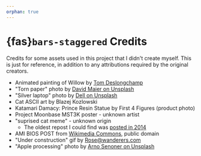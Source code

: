 ```yaml
---
orphan: true
---
```

# {fas}`bars-staggered` Credits
Credits for some assets used in this project that I didn't create myself.
This is just for reference, in addition to any attributions required by the original creators.

* Animated painting of Willow by [Tom Deslongchamp](https://www.tomdeslongchamp.com)
* "Torn paper" photo by [David Maier on Unsplash]( https://unsplash.com/photos/nSHEKTHRm0U)
* "Silver laptop" photo by [Dell on Unsplash](https://unsplash.com/photos/uWFFw7leQNI)
* Cat ASCII art by Blazej Kozlowski
* Katamari Damacy: Prince Resin Statue by First 4 Figures (product photo)
* Project Moonbase MST3K poster - unknown artist
* "suprised cat meme" - unknown origin
  * The oldest repost I could find was [posted in 2014](https://www.flickr.com/photos/54125007@N08/15634745431)
* AMI BIOS POST from [Wikimedia Commons](https://commons.wikimedia.org/wiki/File:POST_P5KPL.jpg), public domain
* "Under construction" gif by Rose@wanderers.com
* "Apple processing" photo by [Arno Senoner on Unsplash](https://unsplash.com/photos/oLS6IxceVNs)
